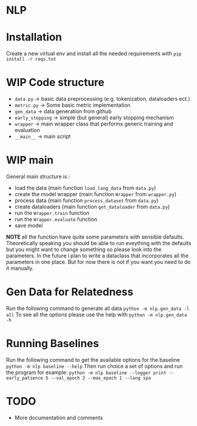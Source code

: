 # NLP
# Installation
Create a new virtual env and install all the needed requirements with
`pip install -r reqs.txt`

# WIP Code structure
+ `data.py` -> basic data preprocessing (e.g. tokenization, dataloaders ect.)
+ `metric.py` -> Some basic metric implementation
+ `gen_data` -> data generation from github
+ `early_stopping` -> simple (but general) early stopping mechanism
+ `wrapper` -> main wrapper class that performs generic training and evaluation
+ `__main__` -> main script

# WIP main
General main structure is :

+ load the data (main function `load_lang_data` from `data.py`)
+ create the model wrapper (main function `Wrapper` from `wrapper.py`)
+ process data  (main function `process_dataset` from `data.py`)
+ create dataloaders (main function `get_dataloader` from `data.py`)
+ run the `Wrapper.train`  function
+ run the `Wrapper.evaluate`  function
+ save model

**NOTE** all the function have quite some parameters with sensible defaults. Theoretically speaking you should be able to run eveything with the defaults but you might want to change something so please look into the parameters. In the future i plan to write a dataclass that incorporates all the parameters in one place. But for now there is not if you want you need to do it manually.

# Gen Data for Relatedness
Run the following command to generate all data
`python -m nlp.gen_data -l all`
To see all the options please use the help with
`python -m nlp.gen_data -h`


# Running Baselines
Run the following command to get the available options for the baseline
`python -m nlp baseline --help`
Then run choice a set of options and run the program for example:
`python -m nlp baseline --logger print --early_patience 5 --val_epoch 2 --max_epoch 1 --lang spa`


# TODO
+ More documentation and comments
